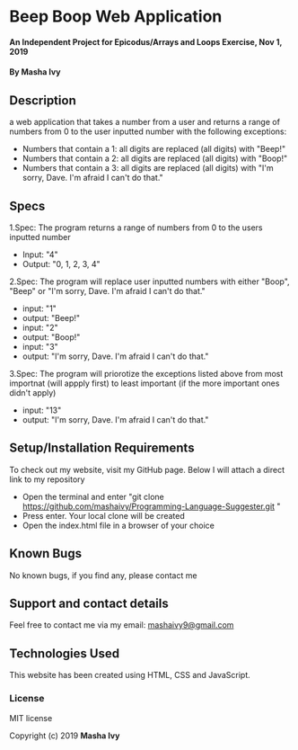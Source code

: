 # Beep Boop Web Application

#### An Independent Project for Epicodus/Arrays and Loops Exercise, Nov 1, 2019

#### By Masha Ivy

## Description

a web application that takes a number from a user and returns a range of numbers from 0 to the user inputted number with the following exceptions:

* Numbers that contain a 1: all digits are replaced (all digits) with "Beep!"
* Numbers that contain a 2: all digits are replaced (all digits) with "Boop!"
* Numbers that contain a 3: all digits are replaced (all digits) with "I'm sorry, Dave. I'm afraid I can't do that."

## Specs

 1.Spec: The program returns a range of numbers from 0 to the users inputted number
* Input: "4"
* Output: "0, 1, 2, 3, 4"

 2.Spec: The program will replace user inputted numbers with either "Boop", "Beep" or "I'm sorry, Dave. I'm afraid I can't do that."
* input: "1"
* output: "Beep!"
* input: "2"
* output: "Boop!"
* input: "3"
* output: "I'm sorry, Dave. I'm afraid I can't do that."

 3.Spec: The program will priorotize the exceptions listed above from most importnat (will appply first) to least important (if the more important ones didn't apply)
* input: "13"
* output: "I'm sorry, Dave. I'm afraid I can't do that."


## Setup/Installation Requirements

To check out my website, visit my GitHub page. Below I will attach a direct link to my repository

* Open the terminal and enter "git clone https://github.com/mashaivy/Programming-Language-Suggester.git "
* Press enter. Your local clone will be created
* Open the index.html file in a browser of your choice



## Known Bugs
No known bugs, if you find any,  please contact me

## Support and contact details
Feel free to contact me via my email:
mashaivy9@gmail.com

## Technologies Used
This website has been created using HTML, CSS and JavaScript.

### License
MIT license

Copyright (c) 2019 **Masha Ivy**
